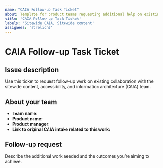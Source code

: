 ```yaml
---
name: "CAIA Follow-up Task Ticket"
about: Template for product teams requesting additional help on existing/ongoing CAIA project. Do not use this ticket unless directed by a CAIA team member.
title: 'CAIA Follow-up Task Ticket'
labels: 'Sitewide CAIA, Sitewide content'
assignees: 'strelichl'
---
```


# CAIA Follow-up Task Ticket

## Issue description
Use this ticket to request follow-up work on existing collaboration with the sitewide content, accessibility, and information architecture (CAIA) team.

## About your team

- **Team name**: 
- **Product name:** 
- **Product manager:**  
- **Link to original CAIA intake related to this work:** 

## Follow-up request
Describe the additional work needed and the outcomes you’re aiming to achieve.
